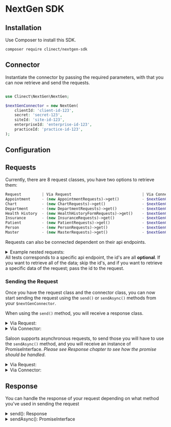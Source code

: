 # NextGen SDK

## Installation

Use Composer to install this SDK.

```
composer require clinect/nextgen-sdk
```

## Connector

Instantiate the connector by passing the required parameters, with that you can now retrieve and send the requests.

```php

use Clinect\NextGen\NextGen;

$nextGenConnector = new NextGen(
    clientId: 'client-id-123',
    secret: 'secret-123',
    siteId: 'site-id-123',
    enterpriseId: 'enterprise-id-123',
    practiceId: 'practice-id-123',
);
```
## Configuration


## Requests
Currently, there are 8 request classes, you have two options to retrieve them:
```php
Request         | Via Request                               | Via Connector
Appointment     - (new AppointmentRequests)->get()          - $nextGenConnector->appointments()->get()
Chart           - (new ChartRequests)->get()                - $nextGenConnector->charts()->get()
Department      - (new DepartmentRequests)->get()           - $nextGenConnector->departments()->get()
Health History  - (new HealthHistoryFormRequests)->get()    - $nextGenConnector->healthHistoryForms()->get()
Insurance       - (new InsuranceRequests)->get()            - $nextGenConnector->insurances()->get()
Patient         - (new PatientRequests)->get()              - $nextGenConnector->patients()->get()
Person          - (new PersonRequests)->get()               - $nextGenConnector->persons()->get()
Master          - (new MasterRequests)->get()               - $nextGenConnector->master()->get()
```

Requests can also be connected dependent on their api endpoints.

<details>
  <summary>Example nested requests:</summary>
 
  
 ```php
 
// endpoint: '/persons/{$personId}/insurances/{insuranceId}/cards/{cardId}/front'
// this request retrieves the front part of the person's insurance card

//Via Request:
$request = (new PersonRequests($personId))
            ->insurances($insuranceId)
            ->cards($cardId)
            ->front()
            ->get();

//Via Connector:
$request = $connector->persons($personId)
            ->insurances($insuranceId)
            ->cards($cardId)
            ->front()
            ->get();
```

```php
// endpoint: '/persons/{$personId}/chart/balances/{$balanceId - this is optional}'
// this request retrieves person's/patient's balances

//Via Request:
$request = (new PersonRequests($personId))->balances($balanceId)->get();

//Via Connector:
$request = $connector->persons($personId)->balances($balanceId)->get();
```

For all the possible requests, please check out our tests located in:

``Via Request: /tests/Feature/Requests/``

``Via Connector: /tests/Feature/Resources/Requests/``
</details

All tests corresponds to a specific api endpoint, the id's are all **optional**. If you want to retrieve all of the data; skip the id's, and if you want to retrieve a specific data of the request; pass the id to the request.

### Sending the Request
Once you have the request class and the connector class, you can now start sending the request using the ``send()`` or ``sendAsync()`` methods from your ``$nextGenConnector``.

When using the ``send()`` method, you will receive a response class.


<details>
  <summary>Via Request:</summary>
 
```php
use Clinect\NextGen\NextGen;
use Clinect\NextGen\Requests\PersonRequests;

$request = (new PersonRequests)->get();
$response = $nextGenConnector->send($request);

// With ID's - To get only the specific data, simply pass the id to the request.
$request = (new PersonRequests($personId))->get();
$response = $nextGenConnector->send($request);
```

</details>

<details>
  <summary>Via Connector:</summary>
 
```php
use Clinect\NextGen\NextGen;

$request = $nextGenConnector->persons()->get();
$response = $nextGenConnector->send($request);

// With ID's - To get only the specific data, simply pass the id to the request.
$request = $nextGenConnector->persons($personId)->get();
$response = $nextGenConnector->send($request);
```

</details>

Saloon supports asynchronous requests, to send those you will have to use the ``sendAsync()`` method, and you will receive an instance of PromiseInterface. _Please see Response chapter to see how the promise should be handled_.

<details>
  <summary>Via Request:</summary>
  
```php
use Clinect\NextGen\NextGen;
use Clinect\NextGen\Requests\PersonRequests;

$request = (new PersonRequests($personId))->get();
$promise = $nextGenConnector->sendAsync($request);
```

</details>

<details>
  <summary>Via Connector:</summary>
  
```php
use Clinect\NextGen\NextGen;

$request = $nextGenConnector->persons($personId)->get();
$promise = $nextGenConnector->sendAsync($request);
```

</details>

## Response
You can handle the response of your request depending on what method you've used in sending the request

<details>
  <summary>send(): Response</summary>

```php
$response = $nextGenConnector->send($request);

$body = $response->body();
$decodedBody = $response->json();
```

</details>

<details>
  <summary>sendAsync(): PromiseInterface</summary>

```php
$promise = $nextGenConnector->sendAsync($request);
$promise
    ->then(function (Response $response) {
        // Handle successful response
    })
    ->otherwise(function (Exception $exception) {
        // Handle failed request
    });
```

</details>